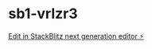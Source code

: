 # sb1-vrlzr3

[Edit in StackBlitz next generation editor ⚡️](https://stackblitz.com/~/github.com/rami14c/sb1-vrlzr3)